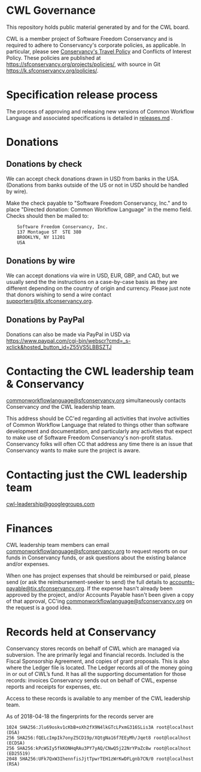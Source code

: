 # CWL Governance
This repository holds public material generated by and for the CWL board.

CWL is a member project of Software Freedom Conservancy and is required to adhere
to Conservancy's corporate policies, as applicable.  In particular,
please see [Conservancy's Travel Policy](https://sfconservancy.org/projects/policies/conservancy-travel-policy.html) and
Conflicts of Interest Policy. These policies are
published at <https://sfconservancy.org/projects/policies/>, with source
in Git <https://k.sfconservancy.org/policies/>.

# Specification release process

The process of approving and releasing new versions of Common Workflow
Language and associated specifications is detailed in
[releases.md](releases.md) .

# Donations

## Donations by check

We can accept check donations drawn in USD
from banks in the USA. (Donations from banks outside of the US or not in
USD should be handled by wire).

Make the check payable to "Software Freedom
Conservancy, Inc." and to place "Directed donation: Common Workflow
Language" in the memo field.  Checks should then be mailed to:

        Software Freedom Conservancy, Inc.
        137 Montague ST  STE 380
        BROOKLYN, NY 11201
        USA

## Donations by wire

We can accept donations via wire in USD, EUR, GBP, and CAD, but we
usually send the the instructions on a case-by-case basis as they are
different depending on the country of origin and currency.  Please just
note that donors wishing to send a wire contact
<supporters@tix.sfconservancy.org>.

## Donations by PayPal

Donations can also be made via PayPal in USD via https://www.paypal.com/cgi-bin/webscr?cmd=_s-xclick&hosted_button_id=Z55VS5LBBSZTJ

# Contacting the CWL leadership team & Conservancy

commonworkflowlanguage@sfconservancy.org simultaneously contacts Conservancy *and* the CWL leadership team.

This address should be CC'ed regarding all activities that involve
activities of Common Workflow Language that related to things other than
software development and documentation, and particularly any activities
that expect to make use of Software Freedom Conservancy's non-profit
status.  Conservancy folks will often CC that address any time there is
an issue that Conservancy wants to make sure the project is aware.

# Contacting just the CWL leadership team

cwl-leadership@googlegroups.com

# Finances

CWL leadership team members can email
<commonworkflowlanguage@sfconservancy.org> to request reports on our
funds in Conservancy funds, or ask questions about the existing balance
and/or expenses.

When one has project expenses that should be
reimbursed or paid, please send (or ask the reimbursement-seeker to
send) the full details to <accounts-payable@tix.sfconservancy.org>.  If
the expense hasn't already been approved by the project, and/or Accounts
Payable hasn't been given a copy of that approval, CC'ing
<commonworkflowlanguage@sfconservancy.org> on the request is a good idea.

# Records held at Conservancy

Conservancy stores records on behalf of CWL which are managed via subversion. The are primarily legal and financial records.
Included is the Fiscal Sponsorship Agreement, and copies of grant proposals. This is also where the Ledger file is located.
The Ledger records all of the money going in or out of CWL’s fund. It has all the supporting documentation for those records:
invoices Conservancy sends out on behalf of CWL, expense reports and receipts for expenses, etc.

Access to these records is available to any member of the CWL leadership team.

As of 2018-04-18 the fingerprints for the records server are
```
1024 SHA256:Jlu69oskv1cKbB+oXh2fX9N4lkGTcLPxmG316SLis3A root@localhost (DSA)
256 SHA256:fQELcImpIk7onyZ5CD19p/XQtgNa16f7EEyMh/Jqet8 root@localhost (ECDSA)
256 SHA256:kPcWSIy5fkKONHqRAu3PY7yAQ/CNwQ5j22NrYPaZc8w root@localhost (ED25519)
2048 SHA256:UFk7QxW3IhennfisJjtTpwrTEH1zWrKwDFLgnb7CN/0 root@localhost (RSA)
```
